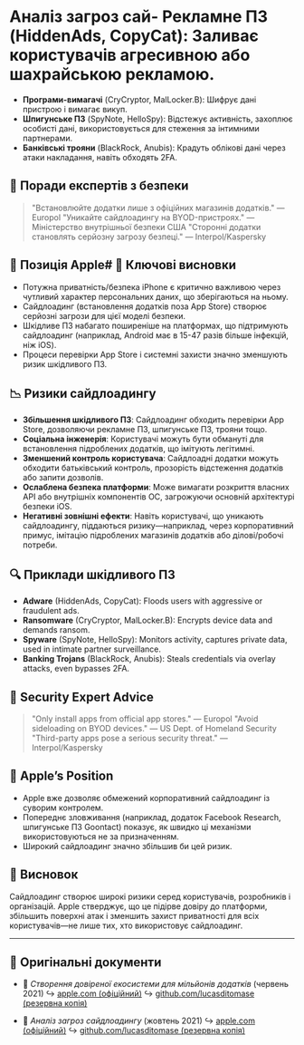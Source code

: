 # Аналіз загроз сай- **Рекламне ПЗ** (HiddenAds, CopyCat): Заливає користувачів агресивною або шахрайською рекламою.
- **Програми-вимагачі** (CryCryptor, MalLocker.B): Шифрує дані пристрою і вимагає викуп.
- **Шпигунське ПЗ** (SpyNote, HelloSpy): Відстежує активність, захоплює особисті дані, використовується для стеження за інтимними партнерами.
- **Банківські трояни** (BlackRock, Anubis): Крадуть облікові дані через атаки накладання, навіть обходять 2FA.

## 🧠 Поради експертів з безпеки

> "Встановлюйте додатки лише з офіційних магазинів додатків." — Europol
> "Уникайте сайдлоадингу на BYOD-пристроях." — Міністерство внутрішньої безпеки США
> "Сторонні додатки становлять серйозну загрозу безпеці." — Interpol/Kaspersky

## 🚫 Позиція Apple# 📌 Ключові висновки

- Потужна приватність/безпека iPhone є критично важливою через чутливий характер персональних даних, що зберігаються на ньому.
- Сайдлоадинг (встановлення додатків поза App Store) створює серйозні загрози для цієї моделі безпеки.
- Шкідливе ПЗ набагато поширеніше на платформах, що підтримують сайдлоадинг (наприклад, Android має в 15-47 разів більше інфекцій, ніж iOS).
- Процеси перевірки App Store і системні захисти значно зменшують ризик шкідливого ПЗ.

## 📉 Ризики сайдлоадингу

- **Збільшення шкідливого ПЗ**: Сайдлоадинг обходить перевірки App Store, дозволяючи рекламне ПЗ, шпигунське ПЗ, трояни тощо.
- **Соціальна інженерія**: Користувачі можуть бути обмануті для встановлення підроблених додатків, що імітують легітимні.
- **Зменшений контроль користувача**: Сайдлоадні додатки можуть обходити батьківський контроль, прозорість відстеження додатків або запити дозволів.
- **Ослаблена безпека платформи**: Може вимагати розкриття власних API або внутрішніх компонентів ОС, загрожуючи основній архітектурі безпеки iOS.
- **Негативні зовнішні ефекти**: Навіть користувачі, що уникають сайдлоадингу, піддаються ризику—наприклад, через корпоративний примус, імітацію підроблених магазинів додатків або ділові/робочі потреби.

## 🔍 Приклади шкідливого ПЗ

- **Adware** (HiddenAds, CopyCat): Floods users with aggressive or fraudulent ads.
- **Ransomware** (CryCryptor, MalLocker.B): Encrypts device data and demands ransom.
- **Spyware** (SpyNote, HelloSpy): Monitors activity, captures private data, used in intimate partner surveillance.
- **Banking Trojans** (BlackRock, Anubis): Steals credentials via overlay attacks, even bypasses 2FA.

## 🧠 Security Expert Advice

> "Only install apps from official app stores." — Europol
> "Avoid sideloading on BYOD devices." — US Dept. of Homeland Security
> "Third-party apps pose a serious security threat." — Interpol/Kaspersky

## 🚫 Apple’s Position

- Apple вже дозволяє обмежений корпоративний сайдлоадинг із суворим контролем.
- Попереднє зловживання (наприклад, додаток Facebook Research, шпигунське ПЗ Goontact) показує, як швидко ці механізми використовуються не за призначенням.
- Широкий сайдлоадинг значно збільшив би цей ризик.

## 📎 Висновок

Сайдлоадинг створює широкі ризики серед користувачів, розробників і організацій. Apple стверджує, що це підірве довіру до платформи, збільшить поверхні атак і зменшить захист приватності для всіх користувачів—не лише тих, хто використовує сайдлоадинг.

---

## 📄 Оригінальні документи

- 🧷 *Створення довіреної екосистеми для мільйонів додатків* (червень 2021)
  ↪️ [apple.com (офіційний)](https://www.apple.com/privacy/docs/Building_a_Trusted_Ecosystem_for_Millions_of_Apps.pdf)
  ↪️ [github.com/lucasditomase (резервна копія)](https://github.com/lucasditomase/app-restrictions/blob/main/summary.pdf)

- 🧷 *Аналіз загроз сайдлоадингу* (жовтень 2021)
  ↪️ [apple.com (офіційний)](https://www.apple.com/privacy/docs/Building_a_Trusted_Ecosystem_for_Millions_of_Apps_A_Threat_Analysis_of_Sideloading.pdf)
  ↪️ [github.com/lucasditomase (резервна копія)](https://github.com/lucasditomase/app-restrictions/blob/main/threat-analysis.pdf)
